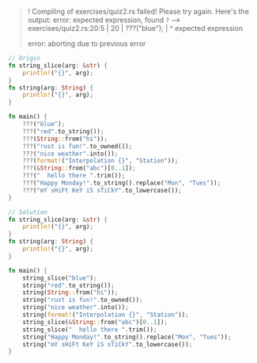 >! Compiling of exercises/quiz2.rs failed! Please try again. Here's the output:
>error: expected expression, found `?`
>  --> exercises/quiz2.rs:20:5
>   |
>20 |     ???("blue");
>   |     ^ expected expression
>
>error: aborting due to previous error

```rust
// Origin
fn string_slice(arg: &str) {
    println!("{}", arg);
}
fn string(arg: String) {
    println!("{}", arg);
}

fn main() {
    ???("blue");
    ???("red".to_string());
    ???(String::from("hi"));
    ???("rust is fun!".to_owned());
    ???("nice weather".into());
    ???(format!("Interpolation {}", "Station"));
    ???(&String::from("abc")[0..1]);
    ???("  hello there ".trim());
    ???("Happy Monday!".to_string().replace("Mon", "Tues"));
    ???("mY sHiFt KeY iS sTiCkY".to_lowercase());
}
```

```rust
// Solution
fn string_slice(arg: &str) {
    println!("{}", arg);
}
fn string(arg: String) {
    println!("{}", arg);
}

fn main() {
    string_slice("blue");
    string("red".to_string());
    string(String::from("hi"));
    string("rust is fun!".to_owned());
    string("nice weather".into());
    string(format!("Interpolation {}", "Station"));
    string_slice(&String::from("abc")[0..1]);
    string_slice("  hello there ".trim());
    string("Happy Monday!".to_string().replace("Mon", "Tues"));
    string("mY sHiFt KeY iS sTiCkY".to_lowercase());
}
```